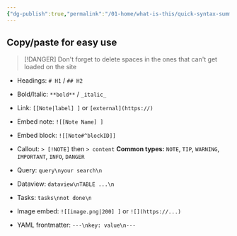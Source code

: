 ```yaml
---
{"dg-publish":true,"permalink":"/01-home/what-is-this/quick-syntax-summary-copy-paste-reference/","noteIcon":"","created":"2025-09-05T19:21:04.365+02:00","updated":"2025-09-05T22:06:00.613+02:00"}
---
```


## Copy/paste for easy use

>[!DANGER]
>Don't forget to delete spaces in the ones that can't get loaded on the site
- Headings: `# H1` / `## H2`
    
- Bold/Italic: `**bold**` / `_italic_`
    
- Link: `[[Note|label] ]` or `[external](https://)`
    
- Embed note: `![[Note Name] ]`
    
- Embed block: `![[Note#^blockID]]`
    
- Callout: `> [!NOTE]` then `> content`
    **Common types:** `NOTE`, `TIP`, `WARNING`, `IMPORTANT`, `INFO`, `DANGER`
    
- Query: `query\nyour search\n`
    
- Dataview: `dataview\nTABLE ...\n`
    
- Tasks: `tasks\nnot done\n`
    
- Image embed: `![[image.png|200] ]` or `![](https://...)`
    
- YAML frontmatter: `---\nkey: value\n---`
    
